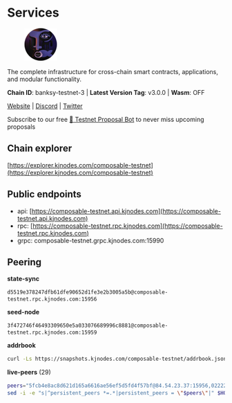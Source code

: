 # Services

<figure><img src="https://raw.githubusercontent.com/kj89/cosmos-images/main/logos/composable.png" alt=""><figcaption></figcaption></figure>

The complete infrastructure for cross-chain smart  contracts, applications, and modular functionality.

**Chain ID**: banksy-testnet-3 | **Latest Version Tag**: v3.0.0 | **Wasm**: OFF

[Website](https://www.composable.finance) | [Discord](https://discord.gg/composable) | [Twitter](https://twitter.com/ComposableFin)



Subscribe to our free [🤖 Testnet Proposal Bot](https://t.me/kjnodes_testnet_proposal_bot) to never miss upcoming proposals


## Chain explorer
[https://explorer.kjnodes.com/composable-testnet](https://explorer.kjnodes.com/composable-testnet)

## Public endpoints

* api: [https://composable-testnet.api.kjnodes.com](https://composable-testnet.api.kjnodes.com)
* rpc: [https://composable-testnet.rpc.kjnodes.com](https://composable-testnet.rpc.kjnodes.com)
* grpc: composable-testnet.grpc.kjnodes.com:15990

## Peering

**state-sync**

```text
d5519e378247dfb61dfe90652d1fe3e2b3005a5b@composable-testnet.rpc.kjnodes.com:15956
```

**seed-node**

```text
3f472746f46493309650e5a033076689996c8881@composable-testnet.rpc.kjnodes.com:15959
```

**addrbook**
```bash
curl -Ls https://snapshots.kjnodes.com/composable-testnet/addrbook.json > $HOME/.banksy/config/addrbook.json
```

**live-peers** (29)
```bash
peers="5fcb4e8ac8d621d165a6616ae56ef5d5fd4f57bf@84.54.23.37:15956,022221b7dc3be873a5b7b24682154f32c07e96cc@194.163.167.138:52656,a3ddd1ffc5d24bd12fc4b2af5d2769776f5ce67d@65.109.92.240:21206,d5519e378247dfb61dfe90652d1fe3e2b3005a5b@65.109.68.190:15956,e9441db297752fb454f63d7f0f0c8eb5e067d528@34.124.143.97:26656,5a331fc6afa9ae7cbd6c9ebf39358161052c962b@65.109.65.248:37656,2a9225e33a3cd40d4f9118a111a463e4c11bc6c2@31.220.85.1:26656,c241d021004ad9b0fe7fa2d967ff9f1f3b20c1f0@136.243.172.166:15956,4491f06f803252917d69d053ed85adba5ad17474@5.166.240.95:15956,e083e1ee42159e3b57284d38530efc29c6f8a4c9@109.123.247.105:26656,f4078136bacf232ff67c4ab0fdbe5c88fb1f2f94@31.220.72.179:26656,8be7bfa6c270469971875cb6f23c957402654a14@207.180.194.162:26656,8f912ac69f9e36f7db9ec98879062f25b010484d@203.96.179.106:36656,99004e3251209542b30c7502a7c35b1d574cd3ae@195.3.221.16:26656,3461731f09871909987fa3df99c9ac623ea303b3@207.180.241.219:26656,d2deff06cf95c0d016d8f65822e1c74ce2af9def@95.217.58.111:26656,c866bd14649bb402dcb08c861add820b152e39e3@173.212.233.177:15956,783e682b38c0565082fe5d897b24feebf687c52b@65.108.13.154:37656,b2ab46fe515d0ede14bbe37b16a24bfdf67c8a5b@167.235.7.34:56656,f6bdd60edcc84f2f02d582dc411cef80c5176df1@38.242.133.188:26656,638ae5071bd03e35c90e90c11a57c580d80cde0c@81.5.117.14:15956,f306956520010c5ddd0e67c69f61f1de3fa91552@88.198.52.46:22256,76bde904c1f177a2c8c1123150073be38c27ad5f@75.119.146.244:26656,3351847a55dd16faf533f3a02caba9610cc87320@158.220.100.228:27656,8390e4faca502620c177edcb8ee6ef7e57b5fcab@65.109.33.48:21656,c0f197bdf6c4a4a16eb9db112d1ec9545336fd43@168.119.91.22:2250,117dea3045bce3a1bc4b0b59ed01a9be88df6815@65.108.124.121:60656,3f0727b11da4dc792fe2dfb34214cf45fadd4a15@95.216.67.178:26656,01653b523732cf8f48225859d97f0b41e429079b@65.108.199.206:34656"
sed -i -e "s|^persistent_peers *=.*|persistent_peers = \"$peers\"|" $HOME/.banksy/config/config.toml
```
